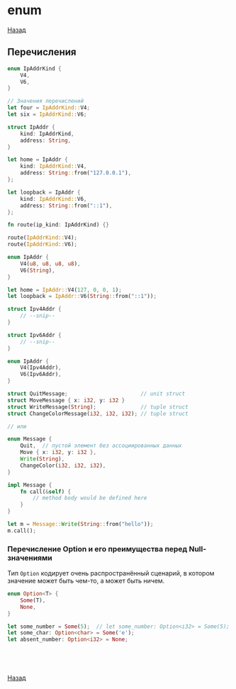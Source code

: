 # enum

[Назад][back]

## Перечисления

```rust
enum IpAddrKind {
    V4,
    V6,
}

// Значения перечислений
let four = IpAddrKind::V4;
let six = IpAddrKind::V6;

struct IpAddr {
    kind: IpAddrKind,
    address: String,
}

let home = IpAddr {
    kind: IpAddrKind::V4,
    address: String::from("127.0.0.1"),
};

let loopback = IpAddr {
    kind: IpAddrKind::V6,
    address: String::from("::1"),
};

fn route(ip_kind: IpAddrKind) {}

route(IpAddrKind::V4);
route(IpAddrKind::V6);
```

```rust
enum IpAddr {
    V4(u8, u8, u8, u8),
    V6(String),
}

let home = IpAddr::V4(127, 0, 0, 1);
let loopback = IpAddr::V6(String::from("::1"));
```

```rust
struct Ipv4Addr {
    // --snip--
}

struct Ipv6Addr {
    // --snip--
}

enum IpAddr {
    V4(Ipv4Addr),
    V6(Ipv6Addr),
}
```

```rust
struct QuitMessage;                       // unit struct
struct MoveMessage { x: i32, y: i32 }
struct WriteMessage(String);              // tuple struct
struct ChangeColorMessage(i32, i32, i32); // tuple struct

// или

enum Message {
    Quit,  // пустой элемент без ассоциированных данных
    Move { x: i32, y: i32 },
    Write(String),
    ChangeColor(i32, i32, i32),
}

impl Message {
    fn call(&self) {
        // method body would be defined here
    }
}

let m = Message::Write(String::from("hello"));
m.call();
```

### Перечисление Option и его преимущества перед Null-значениями

Тип `Option` кодирует очень распространённый сценарий, в котором значение может быть чем-то, а может быть ничем.

```rust
enum Option<T> {
    Some(T),
    None,
}
```

```rust
let some_number = Some(5);  // let some_number: Option<i32> = Some(5);
let some_char: Option<char> = Some('e');
let absent_number: Option<i32> = None;
```

```rust

```

```rust

```

```rust

```

```rust

```

[Назад][back]

[back]: <.> "Назад к оглавлению"
